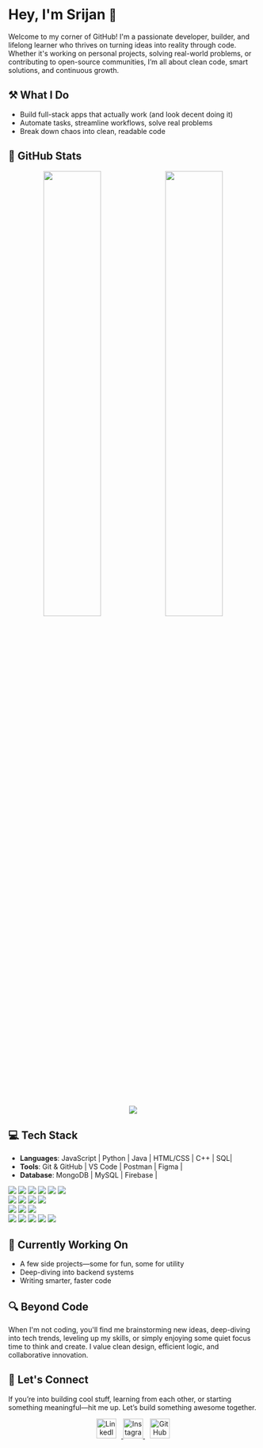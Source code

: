 
# Hey, I'm Srijan <span style="font-size:1.5rem;">👋</span>

Welcome to my corner of GitHub! I'm a passionate developer, builder, and lifelong learner who thrives on turning ideas into reality through code. Whether it's working on personal projects, solving real-world problems, or contributing to open-source communities, I’m all about clean code, smart solutions, and continuous growth.

## ⚒️ What I Do
- Build full-stack apps that actually work (and look decent doing it)  
- Automate tasks, streamline workflows, solve real problems  
- Break down chaos into clean, readable code


## 🧠 GitHub Stats

<p align="center">
  <img width="48%" src="https://github-readme-stats.vercel.app/api?username=srijanexe-8&show_icons=true&theme=tokyonight&hide_border=true&count_private=true" />
  <img width="48%" src="https://github-readme-streak-stats.vercel.app/?user=srijanexe-8&theme=tokyonight&hide_border=true" />
</p>

<p align="center">
  <img src="https://github-readme-stats.vercel.app/api/top-langs/?username=srijanexe-8&layout=compact&theme=tokyonight&hide_border=true" />
</p>


## 💻 Tech Stack
- **Languages**: JavaScript | Python | Java | HTML/CSS | C++ | SQL|
- **Tools**: Git & GitHub | VS Code | Postman | Figma |
- **Database**: MongoDB | MySQL | Firebase | 

<p align="left">
  <img src="https://img.shields.io/badge/JavaScript-F7DF1E?logo=javascript&logoColor=000&style=for-the-badge" />
  <img src="https://img.shields.io/badge/Python-3776AB?logo=python&logoColor=fff&style=for-the-badge" />
  <img src="https://img.shields.io/badge/Java-007396?logo=java&logoColor=fff&style=for-the-badge" />
  <img src="https://img.shields.io/badge/C++-00599C?logo=c%2B%2B&logoColor=fff&style=for-the-badge" />
  <img src="https://img.shields.io/badge/HTML5-E34F26?logo=html5&logoColor=fff&style=for-the-badge" />
  <img src="https://img.shields.io/badge/CSS3-1572B6?logo=css3&logoColor=fff&style=for-the-badge" />
  <br/>
  <img src="https://img.shields.io/badge/React-61DAFB?logo=react&logoColor=000&style=for-the-badge" />
  <img src="https://img.shields.io/badge/Node.js-339933?logo=node.js&logoColor=fff&style=for-the-badge" />
  <img src="https://img.shields.io/badge/Express-000000?logo=express&logoColor=fff&style=for-the-badge" />
  <img src="https://img.shields.io/badge/TailwindCSS-06B6D4?logo=tailwind-css&logoColor=fff&style=for-the-badge" />
  <br/>
  <img src="https://img.shields.io/badge/MongoDB-47A248?logo=mongodb&logoColor=fff&style=for-the-badge" />
  <img src="https://img.shields.io/badge/MySQL-4479A1?logo=mysql&logoColor=fff&style=for-the-badge" />
  <img src="https://img.shields.io/badge/Firebase-FFCA28?logo=firebase&logoColor=000&style=for-the-badge" />
  <br/>
  <img src="https://img.shields.io/badge/Git-F05032?logo=git&logoColor=fff&style=for-the-badge" />
  <img src="https://img.shields.io/badge/GitHub-181717?logo=github&logoColor=fff&style=for-the-badge" />
  <img src="https://img.shields.io/badge/VS%20Code-007ACC?logo=visual-studio-code&logoColor=fff&style=for-the-badge" />
  <img src="https://img.shields.io/badge/Postman-FF6C37?logo=postman&logoColor=fff&style=for-the-badge" />
  <img src="https://img.shields.io/badge/Docker-2496ED?logo=docker&logoColor=fff&style=for-the-badge" />
</p>

## 🔭 Currently Working On
- A few side projects—some for fun, some for utility  
- Deep-diving into backend systems  
- Writing smarter, faster code


## 🔍 Beyond Code
When I'm not coding, you'll find me brainstorming new ideas, deep-diving into tech trends, leveling up my skills, or simply enjoying some quiet focus time to think and create. I value clean design, efficient logic, and collaborative innovation.

## 🤝 Let's Connect
If you’re into building cool stuff, learning from each other, or starting something meaningful—hit me up. Let’s build something awesome together.



<p align="center">
    <a href="https://www.linkedin.com/in/srijan-sharma888/" title="LinkedIn">
        <img src="https://img.icons8.com/3d-fluency/94/linkedin--v2.png" width="40px" alt="LinkedIn" style="margin: 0 10px;" />
    </a>
    <a href="https://www.instagram.com/srijan.nvm/" title="Instagram">
        <img src="https://img.icons8.com/3d-fluency/94/instagram-new.png" width="40px" alt="Instagram" style="margin: 0 px;" />
    </a>
    <a href="https://github.com/srijanexe-8" title="GitHub">
        <img src="https://img.icons8.com/3d-fluency/94/github-logo.png" width="40px" alt="GitHub" style="margin: 0 10px;" />
    </a>
    <!-- <a href="https://<your-portfolio-url>" title="Portfolio">
        <img src="https://img.icons8.com/3d-fluency/94/briefcase--v1.png" width="40px" alt="Portfolio" style="margin: 0 10px;" />
    </a>
    <a href="https://twitter.com/<your-username>" title="Twitter">
        <img src="https://img.icons8.com/3d-fluency/94/x.png" width="40px" alt="Twitter" style="margin: 0 10px;" />
    </a> -->
</p>
